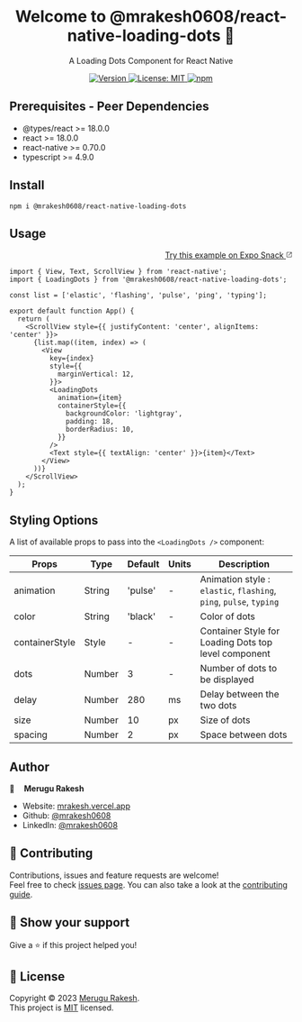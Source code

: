 <h1 align="center">Welcome to @mrakesh0608/react-native-loading-dots 👋</h1>

<p align='center'>A Loading Dots Component for React Native</p>

<p align='center'>
  <a href="https://www.npmjs.com/package/@mrakesh0608/react-native-loading-dots" target="_blank">
    <img alt="Version" src="https://img.shields.io/npm/v/@mrakesh0608/react-native-loading-dots.svg">
  </a>
  <a href="https://github.com/mrakesh0608/react-native-loading-dots/blob/master/LICENSE" target="_blank">
    <img alt="License: MIT" src="https://img.shields.io/badge/license-MIT-yellow.svg" />
  </a>
  <a href="https://www.npmjs.com/package/@mrakesh0608/react-native-loading-dots" target="_blank">
    <img alt="npm" src="https://img.shields.io/npm/dt/@mrakesh0608/react-native-loading-dots">
  </a>
</p>

## Prerequisites - Peer Dependencies
* @types/react >= 18.0.0
* react >= 18.0.0 
* react-native >= 0.70.0
* typescript >= 4.9.0

## Install
```
npm i @mrakesh0608/react-native-loading-dots
```
## Usage
<div align='right'>
  <a href="https://snack.expo.dev/@mrakesh0608/react-native-loading-dots-" target="_blank">
    <span>Try this example on Expo Snack</span>
    <svg xmlns="http://www.w3.org/2000/svg" height="12" viewBox="0 96 960 960" width="12" fill="currentColor" ><path d="M180 936q-24 0-42-18t-18-42V276q0-24 18-42t42-18h279v60H180v600h600V597h60v279q0 24-18 42t-42 18H180Zm202-219-42-43 398-398H519v-60h321v321h-60V319L382 717Z"/></svg>
  </a>
</div>

```
import { View, Text, ScrollView } from 'react-native';
import { LoadingDots } from '@mrakesh0608/react-native-loading-dots';

const list = ['elastic', 'flashing', 'pulse', 'ping', 'typing'];

export default function App() {
  return (
    <ScrollView style={{ justifyContent: 'center', alignItems: 'center' }}>
      {list.map((item, index) => (
        <View
          key={index}
          style={{
            marginVertical: 12,
          }}>
          <LoadingDots
            animation={item}
            containerStyle={{
              backgroundColor: 'lightgray',
              padding: 18, 
              borderRadius: 10,
            }}
          />
          <Text style={{ textAlign: 'center' }}>{item}</Text>
        </View>
      ))}
    </ScrollView>
  );
}
```

## Styling Options

A list of available props to pass into the `<LoadingDots />` component:

| Props          | Type   | Default | Units | Description                                                                         |
| -------------- | ------ | ------- | ----- | ----------------------------------------------------------------------------------- |
| animation      | String | 'pulse' |   -   | Animation style :  `elastic`, `flashing`, `ping`, `pulse`, `typing`                 |
| color          | String | 'black' |   -   | Color of dots                                                                       |
| containerStyle | Style  |    -    |   -   | Container Style for Loading Dots top level component                                |
| dots           | Number |    3    |   -   | Number of dots to be displayed                                                      |
| delay          | Number |   280   |  ms   | Delay between the two dots                                                          |
| size           | Number |   10    |  px   | Size of dots                                                                        |
| spacing        | Number |    2    |  px   | Space between dots                                                                  |

## Author
<div style="display:flex;align-items: center;">
    <img src='https://avatars.githubusercontent.com/u/101246871?v=sd4' alt = '👤' width='16px' height='16px'>
    <b style='margin-left:10px;'>Merugu Rakesh</b>
</div>

* Website: [mrakesh.vercel.app](https://mrakesh.vercel.app)
* Github: [@mrakesh0608](https://github.com/mrakesh0608)
* LinkedIn: [@mrakesh0608](https://linkedin.com/in/mrakesh0608)

## 🤝 Contributing
Contributions, issues and feature requests are welcome!<br />Feel free to check [issues page](https://github.com/mrakesh0608/react-native-loading-dots/issues). You can also take a look at the [contributing guide](https://github.com/mrakesh0608/react-native-loading-dots/blob/master/CONTRIBUTING.md).

## 💖 Show your support
Give a ⭐️ if this project helped you!

## 📝 License
Copyright © 2023 [Merugu Rakesh](https://github.com/mrakesh0608).<br />
This project is [MIT](https://github.com/mrakesh0608/react-native-loading-dots/blob/master/LICENSE) licensed.